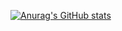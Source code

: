 [![Anurag's GitHub stats](https://readmestats.999857.xyz/api?username=Echo0125&count_private=true)](https://github.com/anuraghazra/github-readme-stats)
